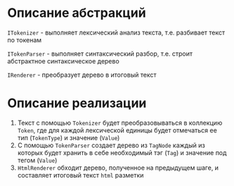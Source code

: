 ﻿# Описание абстракций
`ITokenizer` - выполняет лексический анализ текста, т.е. разбивает текст по токенам

`ITokenParser` - выполняет синтаксический разбор, т.е. строит абстрактное синтаксическое дерево

`IRenderer` - преобразует дерево в итоговый текст

# Описание реализации
1. Текст с помощью `Tokenizer` будет  преобразовываться в коллекцию `Token`, где для каждой лексической единицы будет отмечаться ее тип (`TokenType`) и значение (`Value`) 
2. C помощью `TokenParser` создает дерево из `TagNode` каждый из которых будет хранить в себе необходимый тэг (`Tag`) и значение под тегом (`Value`)
3. `HtmlRenderer` обходит дерево, полученное на предыдущем шаге, и составляет итоговый текст `html` разметки